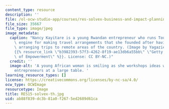 ```yaml
---
content_type: resource
description: ''
file: /ol-ocw-studio-app/courses/res-solvex-business-and-impact-planning-for-social-enterprises-0-solvex-summer-2021/ab88f839dc3b81a0f2675ed2689d61ca_RES15-solvex-th.jpg
file_size: 35667
file_type: image/jpeg
image_metadata:
  caption: "Nancy Kayitare is a young Rwandan entrepreneur who runs TouTrip, a search\
    \ engine for making travel arrangements that she founded after having difficulty\
    \ arranging trips to remote areas of the country. (Image by Yagazie Emezi. Source:\_\
    {{% resource_link \"b3982393-57f3-4262-8f19-ae13db6a55bb\" \"Getty Images/Images\
    \ of Empowerment\" %}}. License: CC BY-NC.)"
  credit: ''
  image-alt: 'A young African woman is smiling as she workshops ideas with other local
    entrepreneurs at a large table. '
learning_resource_types: []
license: https://creativecommons.org/licenses/by-nc-sa/4.0/
ocw_type: OCWImage
resourcetype: Image
title: RES15-solvex-th.jpg
uid: ab88f839-dc3b-81a0-f267-5ed2689d61ca
---
```

